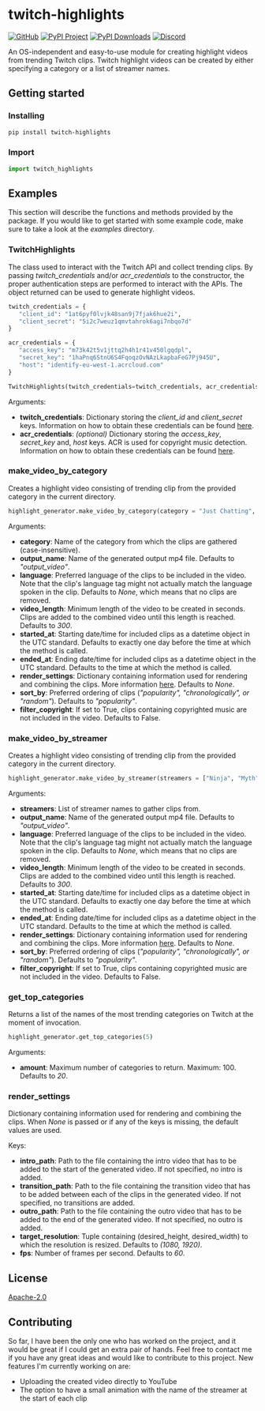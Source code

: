 # twitch-highlights
[![GitHub](https://img.shields.io/github/license/pelledrijver/twitch-highlights)](https://github.com/pelledrijver/twitch-highlights/blob/master/LICENSE)
[![PyPI Project](https://img.shields.io/pypi/v/twitch-highlights)](https://pypi.org/project/twitch-highlights/)
[![PyPI Downloads](https://img.shields.io/pypi/dm/twitch-highlights)](https://pypi.org/project/twitch-highlights/)
[![Discord](https://img.shields.io/discord/829297778324537384?color=%237289da&label=discord)](https://discord.gg/SPCj7TURj7)

An OS-independent and easy-to-use module for creating highlight videos from trending Twitch clips. Twitch highlight videos can be created by either specifying a category or a list of streamer names.  

## Getting started
### Installing
```bash
pip install twitch-highlights
```
### Import
```python
import twitch_highlights
```


## Examples
This section will describe the functions and methods provided by the package. If you would like to get started with some example code, make sure to take a look at the *examples* directory.

### TwitchHighlights
The class used to interact with the Twitch API and collect trending clips. By passing *twitch_credentials* and/or *acr_credentials* to the constructor, the proper authentication steps are performed to interact with the APIs. The object returned can be used to generate highlight videos.
```python
twitch_credentials = {
   "client_id": "1at6pyf0lvjk48san9j7fjak6hue2i",
   "client_secret": "5i2c7weuz1qmvtahrok6agi7nbqo7d"
}

acr_credentials = {
   "access_key": "m73k42t5v1jttq2h4h1r41v450lgqdpl",
   "secret_key": "1haPnq6StnU6S4FqoqzOvNAzLkapbaFeG7Pj945U",   
   "host": "identify-eu-west-1.acrcloud.com"  
}

TwitchHighlights(twitch_credentials=twitch_credentials, acr_credentials=acr_credentials)
```
Arguments:
- **twitch_credentials**: Dictionary storing the *client_id* and *client_secret* keys. Information on how to obtain these credentials can be found [here](https://dev.twitch.tv/docs/authentication#registration).
- **acr_credentials**: *(optional)* Dictionary storing the *access_key*, *secret_key* and, *host* keys. ACR is used for copyright music detection. Information on how to obtain these credentials can be found [here](https://www.acrcloud.com/music-recognition/).

### make_video_by_category
Creates a highlight video consisting of trending clip from the provided category in the current directory.
```python
highlight_generator.make_video_by_category(category = "Just Chatting", language = "en", video_length = 500)
```
Arguments:
- **category**: Name of the category from which the clips are gathered (case-insensitive).
- **output_name**: Name of the generated output mp4 file. Defaults to *"output_video"*.
- **language**: Preferred language of the clips to be included in the video. Note that the clip's language tag might not actually match the language spoken in the clip. Defaults to *None*, which means that no clips are removed.
- **video_length**: Minimum length of the video to be created in seconds. Clips are added to the combined video until this length is reached. Defaults to *300*.
- **started_at**: Starting date/time for included clips as a datetime object in the UTC standard. Defaults to exactly one day before the time at which the method is called.
- **ended_at**: Ending date/time for included clips as a datetime object in the UTC standard. Defaults to the time at which the method is called.
- **render_settings**: Dictionary containing information used for rendering and combining the clips. More information [here](#render_settings). Defaults to *None*.
- **sort_by**: Preferred ordering of clips (*"popularity", "chronologically", or "random"*). Defaults to *"popularity"*.
- **filter_copyright**: If set to True, clips containing copyrighted music are not included in the video. Defaults to False. 


### make_video_by_streamer
Creates a highlight video consisting of trending clip from the provided category in the current directory.
```python
highlight_generator.make_video_by_streamer(streamers = ["Ninja", "Myth"])
```
Arguments:
- **streamers**: List of streamer names to gather clips from.
- **output_name**: Name of the generated output mp4 file. Defaults to *"output_video"*.
- **language**: Preferred language of the clips to be included in the video. Note that the clip's language tag might not actually match the language spoken in the clip. Defaults to *None*, which means that no clips are removed.
- **video_length**: Minimum length of the video to be created in seconds. Clips are added to the combined video until this length is reached. Defaults to *300*.
- **started_at**: Starting date/time for included clips as a datetime object in the UTC standard. Defaults to exactly one day before the time at which the method is called.
- **ended_at**: Ending date/time for included clips as a datetime object in the UTC standard. Defaults to the time at which the method is called.
- **render_settings**: Dictionary containing information used for rendering and combining the clips. More information [here](#render_settings). Defaults to *None*.
- **sort_by**: Preferred ordering of clips (*"popularity", "chronologically", or "random"*). Defaults to *"popularity"*.
- **filter_copyright**: If set to True, clips containing copyrighted music are not included in the video. Defaults to False. 


### get_top_categories
Returns a list of the names of the most trending categories on Twitch at the moment of invocation. 
```python
highlight_generator.get_top_categories(5)
```
Arguments:
- **amount**: Maximum number of categories to return. Maximum: 100. Defaults to *20*.


### render_settings
Dictionary containing information used for rendering and combining the clips. When *None* is passed or if any of the keys is missing, the default values are used. 

Keys:
- **intro_path**: Path to the file containing the intro video that has to be added to the start of the generated video. If not specified, no intro is added.
- **transition_path**: Path to the file containing the transition video that has to be added between each of the clips in the generated video. If not specified, no transitions are added.
- **outro_path**: Path to the file containing the outro video that has to be added to the end of the generated video. If not specified, no outro is added.
- **target_resolution**: Tuple containing (desired_height, desired_width) to which the resolution is resized. Defaults to *(1080, 1920)*.
- **fps**: Number of frames per second. Defaults to *60*.

## License
[Apache-2.0](https://github.com/pelledrijver/twitch-highlights/blob/dev/LICENSE)

## Contributing
So far, I have been the only one who has worked on the project, and it would be great if I could get an extra pair of hands. Feel free to contact me if you have any great ideas and would like to contribute to this project. New features I'm currently working on are:
- Uploading the created video directly to YouTube
- The option to have a small animation with the name of the streamer at the start of each clip